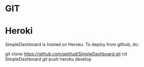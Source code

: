 GIT
===

Heroki
======

SimpleDashboard is hosted on Heroku. To deploy from github, do:

git clone https://github.com/aptitud/SimpleDashboard.git
cd SimpleDashboard
git push heroku develop